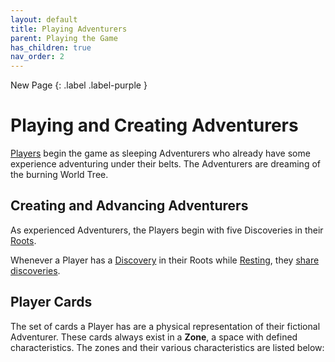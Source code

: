 ```yaml
---
layout: default
title: Playing Adventurers
parent: Playing the Game
has_children: true
nav_order: 2
---
```


<div markdown="1">
New Page
{: .label .label-purple }
</div>


# Playing and Creating Adventurers

[Players](Basics#player-and-adventurer) begin the game as sleeping Adventurers who already have some experience adventuring under their belts. The Adventurers are dreaming of the burning World Tree.

## Creating and Advancing Adventurers

As experienced Adventurers, the Players begin with five Discoveries in their [Roots](docs/Playing%20the%20Game/Playing%20Adventurers/Roots.md). 

Whenever a Player has a [Discovery](Discoveries) in their Roots while [Resting](Rest), they [share discoveries](Share-Discoveries).

## Player Cards

The set of cards a Player has are a physical representation of their fictional Adventurer. These cards always exist in a **Zone**, a space with defined characteristics. The zones and their various characteristics are listed below:

<!--

## Example Player Layout

-->
